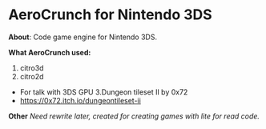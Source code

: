 # AeroCrunch for Nintendo 3DS

**About**: 
Code game engine for Nintendo 3DS.

**What AeroCrunch used:**
1. citro3d
2. citro2d
- For talk with 3DS GPU
3.Dungeon tileset II by 0x72
- https://0x72.itch.io/dungeontileset-ii


**Other**
*Need rewrite later, created for creating games with lite for read code.*
